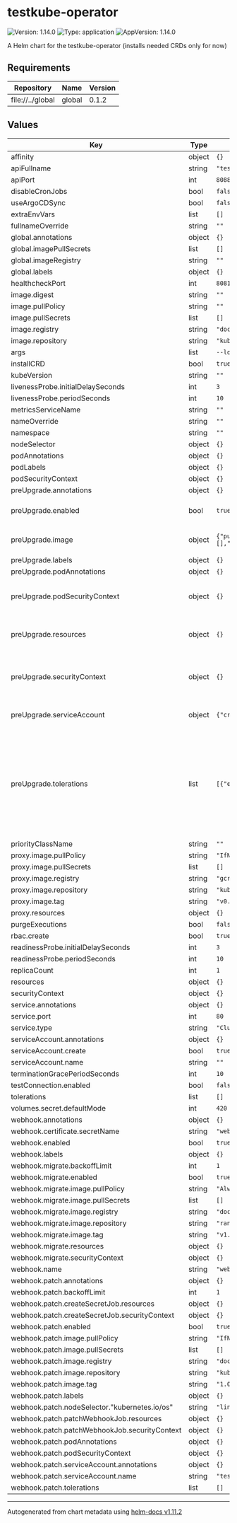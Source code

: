 # testkube-operator

![Version: 1.14.0](https://img.shields.io/badge/Version-1.14.0-informational?style=flat-square) ![Type: application](https://img.shields.io/badge/Type-application-informational?style=flat-square) ![AppVersion: 1.14.0](https://img.shields.io/badge/AppVersion-1.14.0-informational?style=flat-square)

A Helm chart for the testkube-operator (installs needed CRDs only for now)

## Requirements

| Repository | Name | Version |
|------------|------|---------|
| file://../global | global | 0.1.2 |

## Values

| Key | Type | Default | Description |
|-----|------|---------|-------------|
| affinity | object | `{}` |  |
| apiFullname | string | `"testkube-api-server"` |  |
| apiPort | int | `8088` |  |
| disableCronJobs | bool | `false` |  |
| useArgoCDSync| bool | `false` |  |
| extraEnvVars | list | `[]` |  |
| fullnameOverride | string | `""` |  |
| global.annotations | object | `{}` |  |
| global.imagePullSecrets | list | `[]` |  |
| global.imageRegistry | string | `""` |  |
| global.labels | object | `{}` |  |
| healthcheckPort | int | `8081` |  |
| image.digest | string | `""` |  |
| image.pullPolicy | string | `""` |  |
| image.pullSecrets | list | `[]` |  |
| image.registry | string | `"docker.io"` |  |
| image.repository | string | `"kubeshop/testkube-operator"` |  |
| args | list | `--logtostderr=true` | |
| installCRD | bool | `true` |  |
| kubeVersion | string | `""` |  |
| livenessProbe.initialDelaySeconds | int | `3` |  |
| livenessProbe.periodSeconds | int | `10` |  |
| metricsServiceName | string | `""` |  |
| nameOverride | string | `""` |  |
| namespace | string | `""` |  |
| nodeSelector | object | `{}` |  |
| podAnnotations | object | `{}` |  |
| podLabels | object | `{}` |  |
| podSecurityContext | object | `{}` |  |
| preUpgrade.annotations | object | `{}` |  |
| preUpgrade.enabled | bool | `true` | Upgrade hook is enabled |
| preUpgrade.image | object | `{"pullPolicy":"IfNotPresent","pullSecrets":[],"registry":"docker.io","repository":"bitnami/kubectl","tag":"1.28.2"}` | Specify image parameters |
| preUpgrade.labels | object | `{}` |  |
| preUpgrade.podAnnotations | object | `{}` |  |
| preUpgrade.podSecurityContext | object | `{}` | Upgrade Pod Security Context |
| preUpgrade.resources | object | `{}` | Specify resource limits and requests |
| preUpgrade.securityContext | object | `{}` | Security Context for Upgrade kubectl container |
| preUpgrade.serviceAccount | object | `{"create":true}` | Create SA for upgrade hook |
| preUpgrade.tolerations | list | `[{"effect":"NoSchedule","key":"kubernetes.io/arch","operator":"Equal","value":"arm64"}]` | Tolerations to schedule a workload to nodes with any architecture type. Required for deployment to GKE cluster. |
| priorityClassName | string | `""` |  |
| proxy.image.pullPolicy | string | `"IfNotPresent"` |  |
| proxy.image.pullSecrets | list | `[]` |  |
| proxy.image.registry | string | `"gcr.io"` |  |
| proxy.image.repository | string | `"kubebuilder/kube-rbac-proxy"` |  |
| proxy.image.tag | string | `"v0.8.0"` |  |
| proxy.resources | object | `{}` |  |
| purgeExecutions | bool | `false` |  |
| rbac.create | bool | `true` |  |
| readinessProbe.initialDelaySeconds | int | `3` |  |
| readinessProbe.periodSeconds | int | `10` |  |
| replicaCount | int | `1` |  |
| resources | object | `{}` |  |
| securityContext | object | `{}` |  |
| service.annotations | object | `{}` |  |
| service.port | int | `80` |  |
| service.type | string | `"ClusterIP"` |  |
| serviceAccount.annotations | object | `{}` |  |
| serviceAccount.create | bool | `true` |  |
| serviceAccount.name | string | `""` |  |
| terminationGracePeriodSeconds | int | `10` |  |
| testConnection.enabled | bool | `false` |  |
| tolerations | list | `[]` |  |
| volumes.secret.defaultMode | int | `420` |  |
| webhook.annotations | object | `{}` |  |
| webhook.certificate.secretName | string | `"webhook-server-cert"` |  |
| webhook.enabled | bool | `true` |  |
| webhook.labels | object | `{}` |  |
| webhook.migrate.backoffLimit | int | `1` |  |
| webhook.migrate.enabled | bool | `true` |  |
| webhook.migrate.image.pullPolicy | string | `"Always"` |  |
| webhook.migrate.image.pullSecrets | list | `[]` |  |
| webhook.migrate.image.registry | string | `"docker.io"` |  |
| webhook.migrate.image.repository | string | `"rancher/kubectl"` |  |
| webhook.migrate.image.tag | string | `"v1.23.7"` |  |
| webhook.migrate.resources | object | `{}` |  |
| webhook.migrate.securityContext | object | `{}` |  |
| webhook.name | string | `"webhook-admission"` |  |
| webhook.patch.annotations | object | `{}` |  |
| webhook.patch.backoffLimit | int | `1` |  |
| webhook.patch.createSecretJob.resources | object | `{}` |  |
| webhook.patch.createSecretJob.securityContext | object | `{}` |  |
| webhook.patch.enabled | bool | `true` |  |
| webhook.patch.image.pullPolicy | string | `"IfNotPresent"` |  |
| webhook.patch.image.pullSecrets | list | `[]` |  |
| webhook.patch.image.registry | string | `"docker.io"` |  |
| webhook.patch.image.repository | string | `"kubeshop/kube-webhook-certgen"` |  |
| webhook.patch.image.tag | string | `"1.0.11"` |  |
| webhook.patch.labels | object | `{}` |  |
| webhook.patch.nodeSelector."kubernetes.io/os" | string | `"linux"` |  |
| webhook.patch.patchWebhookJob.resources | object | `{}` |  |
| webhook.patch.patchWebhookJob.securityContext | object | `{}` |  |
| webhook.patch.podAnnotations | object | `{}` |  |
| webhook.patch.podSecurityContext | object | `{}` |  |
| webhook.patch.serviceAccount.annotations | object | `{}` |  |
| webhook.patch.serviceAccount.name | string | `"testkube-operator-webhook-cert-mgr"` |  |
| webhook.patch.tolerations | list | `[]` |  |

----------------------------------------------
Autogenerated from chart metadata using [helm-docs v1.11.2](https://github.com/norwoodj/helm-docs/releases/v1.11.2)
